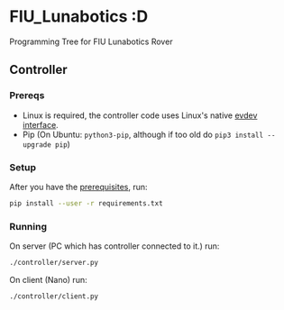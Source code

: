 # FIU_Lunabotics :D

Programming Tree for FIU Lunabotics Rover

## Controller

### Prereqs

- Linux is required, the controller code uses Linux's native [evdev interface](https://en.wikipedia.org/wiki/Evdev).
- Pip (On Ubuntu: `python3-pip`, although if too old do `pip3 install --upgrade pip`)

### Setup

After you have the [prerequisites](#prereqs), run:

```bash
pip install --user -r requirements.txt
```

### Running

On server (PC which has controller connected to it.) run:

```bash
./controller/server.py
```

On client (Nano) run:

```bash
./controller/client.py
```
